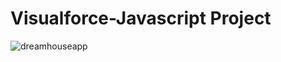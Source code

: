 # Visualforce-Javascript Project

![dreamhouseapp](https://cloud.githubusercontent.com/assets/6508354/26755946/ba821652-484c-11e7-94ad-fc33e936d91e.jpg)
